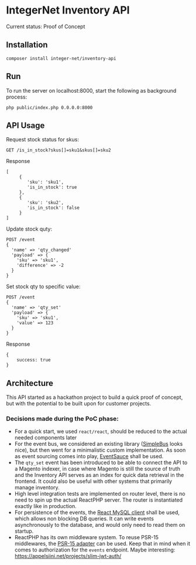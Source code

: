 # IntegerNet Inventory API

Current status: Proof of Concept

## Installation

```
composer install integer-net/inventory-api
```
## Run

To run the server on localhost:8000, start the following as background process:

```
php public/index.php 0.0.0.0:8000
```

## API Usage

Request stock status for skus:
```
GET /is_in_stock?skus[]=sku1&skus[]=sku2
```

Response

```
[
     {
        'sku': 'sku1',
        'is_in_stock': true
     },
     {
        'sku': 'sku2',
        'is_in_stock': false
     }
]
```

Update stock quty:

```
POST /event
{
  'name' => 'qty_changed'
  'payload' => {
    'sku' => 'sku1',
    'difference' => -2
  }
}
```

Set stock qty to specific value:

```
POST /event
{
  'name' => 'qty_set'
  'payload' => {
    'sku' => 'sku1',
    'value' => 123
  }
}
```

Response
```
{
    success: true
}
```

## Architecture

This API started as a hackathon project to build a quick proof of concept, but with the potential to be built upon for customer projects.

### Decisions made during the PoC phase:

- For a quick start, we used `react/react`, should be reduced to the actual needed components later
- For the event bus, we considered an existing library ([SimpleBus](https://simplebus.io) looks nice), but then went for a minimalistic custom implementation. As soon as event sourcing comes into play, [EventSauce](https://eventsauce.io/) shall be used.
- The `qty_set` event has been introduced to be able to connect the API to a Magento indexer, in case where Magento is still the source of truth and the Inventory API serves as an index for quick data retrieval in the frontend. It could also be useful with other systems that primarily manage inventory.
- High level integration tests are implemented on router level, there is no need to spin up the actual ReactPHP server. The router is instantiated exactly like in production.
- For persistence of the events, the [React MySQL client](https://github.com/friends-of-reactphp/mysql) shall be used, which allows non blocking DB queries. It can write events asynchronously to the database, and would only need to read them on startup.
- ReactPHP has its own middleware system. To reuse PSR-15 middlewares, the [PSR-15 adapter](https://github.com/friends-of-reactphp/http-middleware-psr15-adapter) can be used. Keep that in mind when it comes to authorization for the `events` endpoint. Maybe interesting: https://appelsiini.net/projects/slim-jwt-auth/
